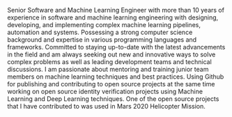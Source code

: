 Senior Software and Machine Learning Engineer with more than 10 years of experience in software and machine learning engineering with designing, developing, and implementing complex machine learning pipelines, automation and systems. Possessing a strong computer science background and expertise in various programming languages and frameworks. Committed to staying up-to-date with the latest advancements in the field and am always seeking out new and innovative ways to solve complex problems as well as leading development teams and technical discussions. I am passionate about mentoring and training junior team members on machine learning techniques and best practices. Using Github for publishing and contributing to open source projects at the same time working on open source identity verification projects using Machine Learning and Deep Learning techniques. One of the open source projects that I have contributed to was used in Mars 2020 Helicopter Mission.

<!--- ![top langs](https://github-readme-stats.vercel.app/api/top-langs/?username=abdullahselek&hide=c%2B%2B,jupyter%20notebook) --->
<!--- ![repo stats](https://github-readme-stats.vercel.app/api?username=abdullahselek&show_icons=true&line_height=27) --->
